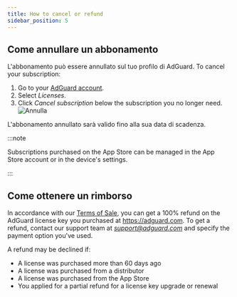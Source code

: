 ```yaml
---
title: How to cancel or refund
sidebar_position: 5
---
```


## Come annullare un abbonamento

L'abbonamento può essere annullato sul tuo profilo di AdGuard. To cancel your subscription:

 1. Go to your [AdGuard account](https://my.adguard.com/).
 1. Select *Licenses*.
 1. Click *Cancel subscription* below the subscription you no longer need. ![Annulla](https://cdn.adtidy.org/content/kb/ad_blocker/general/newaccount-cancel-sub.png)

 L'abbonamento annullato sarà valido fino alla sua data di scadenza.

:::note

Subscriptions purchased on the App Store can be managed in the App Store account or in the device's settings.

:::

## Come ottenere un rimborso

In accordance with our [Terms of Sale](https://adguard.com/terms-of-sale.html), you can get a 100% refund on the AdGuard license key you purchased at https://adguard.com. To get a refund, contact our support team at *support@adguard.com* and specify the payment option you've used.

A refund may be declined if:

- A license was purchased more than 60 days ago
- A license was purchased from a distributor
- A license was purchased from the App Store
- You applied for a partial refund for a license key upgrade or renewal

